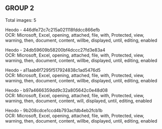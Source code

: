 ## GROUP 2
Total images: 5  

Heodo - 446dfe72c7c215a021118fddcc866efb  
OCR: Microsoft, Excel, opening, attached, file, with, Protected, view, warning, then, document, content, willbe, displayed, until, editing, enabled  

Heodo - 24db59609b58200bf4dccc27fd3e83a4  
OCR: Microsoft, Excel, opening, attached, file, with, Protected, view, warning, then, document, content, willbe, displayed, until, editing, enabled  

Heodo - a11aab6f7295f517924838c1ad5476d5  
OCR: Microsoft, Excel, opening, attached, file, with, Protected, view, warning, then, document, content, willbe, displayed, until, editing, enabled  

Heodo - b97a4666359dd9c32a805642c0e48d08  
OCR: Microsoft, Excel, opening, attached, file, with, Protected, view, warning, then, document, content, will, displayed, until, editing, enabled  

Heodo - 9b208cdce1ccd4b793acfdb4eb2fcb1b  
OCR: Microsoft, Excel, opening, attached, file, with, Protected, view, warning, then, document, content, willbe, displayed, until, editing, enabled  

